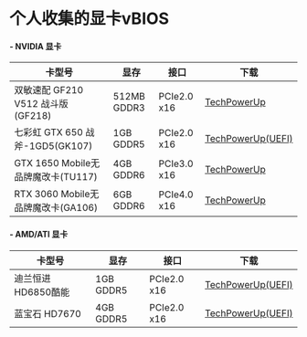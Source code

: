 # 个人收集的显卡vBIOS

#### - NVIDIA 显卡
|卡型号|显存|接口|下载|
|---|---|---|---|
|双敏速配 GF210 V512 战斗版(GF218)|512MB GDDR3|PCIe2.0 x16|[TechPowerUp](https://www.techpowerup.com/vgabios/273514/273514)|
|七彩虹 GTX 650 战斧-1GD5(GK107)|1GB GDDR5|PCIe2.0 x16|[TechPowerUp(UEFI)](https://www.techpowerup.com/vgabios/273513/273513)|
|GTX 1650 Mobile无品牌魔改卡(TU117)|4GB GDDR6|PCIe3.0 x16|[TechPowerUp](https://www.techpowerup.com/vgabios/273515/273515)|
|RTX 3060 Mobile无品牌魔改卡(GA106)|6GB GDDR6|PCIe4.0 x16|[TechPowerUp](https://www.techpowerup.com/vgabios/272644/272644)|

#### - AMD/ATI 显卡
|卡型号|显存|接口|下载|
|---|---|---|---|
|迪兰恒进 HD6850酷能|1GB GDDR5|PCIe2.0 x16|[TechPowerUp(UEFI)](https://www.techpowerup.com/vgabios/272622/272622)|
|蓝宝石 HD7670|4GB GDDR5|PCIe2.0 x16|[TechPowerUp(UEFI)](https://www.techpowerup.com/vgabios/274004/274004)|